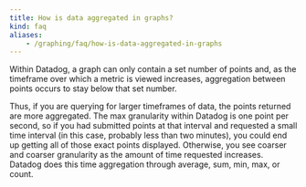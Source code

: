 ```yaml
---
title: How is data aggregated in graphs?
kind: faq
aliases:
    - /graphing/faq/how-is-data-aggregated-in-graphs
---
```


Within Datadog, a graph can only contain a set number of points and, as the timeframe over which a metric is viewed increases, aggregation between points occurs to stay below that set number.

Thus, if you are querying for larger timeframes of data, the points returned are more aggregated. The max granularity within Datadog is one point per second, so if you had submitted points at that interval and requested a small time interval (in this case, probably less than two minutes), you could end up getting all of those exact points displayed. Otherwise, you see coarser and coarser granularity as the amount of time requested increases. Datadog does this time aggregation through average, sum, min, max, or count.

